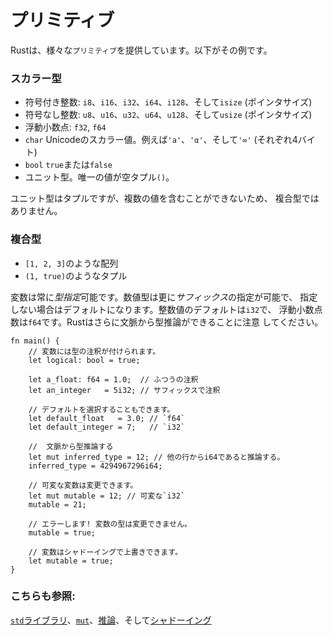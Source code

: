 # プリミティブ

Rustは、様々な`プリミティブ`を提供しています。以下がその例です。


### スカラー型

* 符号付き整数: `i8`、`i16`、`i32`、`i64`、`i128`、そして`isize` (ポインタサイズ)
* 符号なし整数: `u8`、`u16`、`u32`、`u64`、`u128`、そして`usize` (ポインタサイズ)
* 浮動小数点: `f32`, `f64`
* `char` Unicodeのスカラー値。例えば`'a'`、`'α'`、そして`'∞'` (それぞれ4バイト)
* `bool` `true`または`false`
* ユニット型。唯一の値が空タプル`()`。

ユニット型はタプルですが、複数の値を含むことができないため、
複合型ではありません。

### 複合型

* `[1, 2, 3]`のような配列
* `(1, true)`のようなタプル

変数は常に*型指定*可能です。数値型は更に*サフィックス*の指定が可能で、
指定しない場合はデフォルトになります。整数値のデフォルトは`i32`で、
浮動小数点数は`f64`です。Rustはさらに文脈から型推論ができることに注意
してください。

```rust,editable,ignore,mdbook-runnable
fn main() {
    // 変数には型の注釈が付けられます。
    let logical: bool = true;

    let a_float: f64 = 1.0;  // ふつうの注釈
    let an_integer   = 5i32; // サフィックスで注釈

    // デフォルトを選択することもできます。
    let default_float   = 3.0; // `f64`
    let default_integer = 7;   // `i32`
    
    //  文脈から型推論する
    let mut inferred_type = 12; // 他の行からi64であると推論する。
    inferred_type = 4294967296i64;
    
    // 可変な変数は変更できます。
    let mut mutable = 12; // 可変な`i32`
    mutable = 21;
    
    // エラーします! 変数の型は変更できません。
    mutable = true;
    
    // 変数はシャドーイングで上書きできます。
    let mutable = true;
}
```

### こちらも参照:

[`std`ライブラリ][std]、[`mut`][mut]、[推論][inference]、そして[シャドーイング][shadowing]

[std]: https://doc.rust-lang.org/std/
[mut]: variable_bindings/mut.md
[inference]: types/inference.md
[shadowing]: variable_bindings/scope.md
